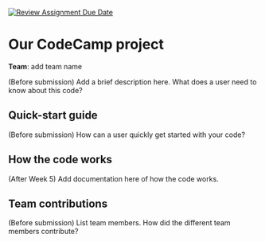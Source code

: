 [![Review Assignment Due Date](https://classroom.github.com/assets/deadline-readme-button-22041afd0340ce965d47ae6ef1cefeee28c7c493a6346c4f15d667ab976d596c.svg)](https://classroom.github.com/a/NbRStOuB)
# Our CodeCamp project

**Team**: add team name   

(Before submission) Add a brief description here. What does a
user need to know about this code?  

## Quick-start guide

(Before submission) How can a user quickly get started with your code?  

## How the code works

(After Week 5) Add documentation here of how the code works.  

## Team contributions

(Before submission) List team members. How did the different team
members contribute?  
